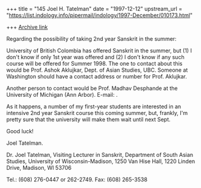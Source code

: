 +++
title = "145 Joel H. Tatelman"
date = "1997-12-12"
upstream_url = "https://list.indology.info/pipermail/indology/1997-December/010173.html"

+++
[Archive link](https://list.indology.info/pipermail/indology/1997-December/010173.html)

Regarding the possibility of taking 2nd year Sanskrit in the summer:

University of British Colombia has offered Sanskrit in the summer, but
(1) I don't know if only 1st year was offered and (2) I don't know if any
such course will be offered for Summer 1998. The one to contact about
this would be Prof. Ashok Aklujkar, Dept. of Asian Studies, UBC. Someone
at Washington should have a contact address or number for Prof. Aklujkar.

Another person to contact would be Prof. Madhav Desphande at the
University of Michigan (Ann Arbor). E-mail: <mmdesh at umich.edu>.

As it happens, a number of my first-year students are interested in an
intensive 2nd year Sanskrit course this coming summer, but, frankly, I'm
pretty sure that the university will make them wait until next Sept.

Good luck!

Joel Tatelman.

Dr. Joel Tatelman,
Visiting Lecturer in Sanskrit,
Department of South Asian Studies,
University of Wisconsin-Madison,
1250 Van Hise Hall,
1220 Linden Drive,
Madison, WI 53706

Tel.: (608) 276-0447 or 262-2749.
Fax:  (608) 265-3538



